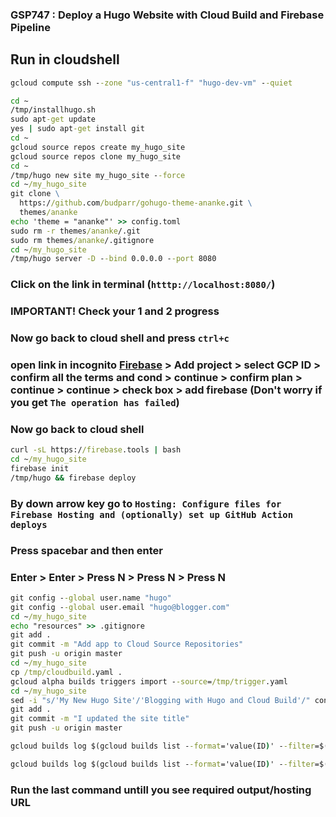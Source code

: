 ### GSP747 :  Deploy a Hugo Website with Cloud Build and Firebase Pipeline 

## Run in cloudshell
```cmd
gcloud compute ssh --zone "us-central1-f" "hugo-dev-vm" --quiet
```
```cmd
cd ~
/tmp/installhugo.sh
sudo apt-get update
yes | sudo apt-get install git
cd ~
gcloud source repos create my_hugo_site
gcloud source repos clone my_hugo_site
cd ~
/tmp/hugo new site my_hugo_site --force
cd ~/my_hugo_site
git clone \
  https://github.com/budparr/gohugo-theme-ananke.git \
  themes/ananke
echo 'theme = "ananke"' >> config.toml
sudo rm -r themes/ananke/.git
sudo rm themes/ananke/.gitignore
cd ~/my_hugo_site
/tmp/hugo server -D --bind 0.0.0.0 --port 8080
```
### Click on the link in terminal (`htttp://localhost:8080/`)
### IMPORTANT! Check your 1 and 2 progress 
### Now go back to cloud shell and press `ctrl+c`
### open link in incognito [Firebase](https://console.firebase.google.com/) > Add project > select GCP ID > confirm all the terms and cond > continue > confirm plan > continue > continue > check box > add firebase (Don't worry if you get `The operation has failed`)
### Now go back to cloud shell 
```cmd
curl -sL https://firebase.tools | bash
cd ~/my_hugo_site
firebase init
/tmp/hugo && firebase deploy
```
### By down arrow key go to `Hosting: Configure files for Firebase Hosting and (optionally) set up GitHub Action deploys`
### Press spacebar and then enter 
### Enter > Enter > Press N > Press N > Press N
```cmd
git config --global user.name "hugo"
git config --global user.email "hugo@blogger.com"
cd ~/my_hugo_site
echo "resources" >> .gitignore
git add .
git commit -m "Add app to Cloud Source Repositories"
git push -u origin master
cd ~/my_hugo_site
cp /tmp/cloudbuild.yaml .
gcloud alpha builds triggers import --source=/tmp/trigger.yaml
cd ~/my_hugo_site
sed -i "s/'My New Hugo Site'/'Blogging with Hugo and Cloud Build'/" config.toml
git add .
git commit -m "I updated the site title"
git push -u origin master
```
```cmd
gcloud builds log $(gcloud builds list --format='value(ID)' --filter=$(git rev-parse HEAD))
```
```cmd
gcloud builds log $(gcloud builds list --format='value(ID)' --filter=$(git rev-parse HEAD)) | grep "Hosting URL"
```
### Run the last command untill you see required output/hosting URL

